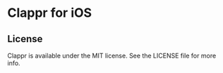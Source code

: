 # Clappr for iOS

## License

Clappr is available under the MIT license. See the LICENSE file for more info.
